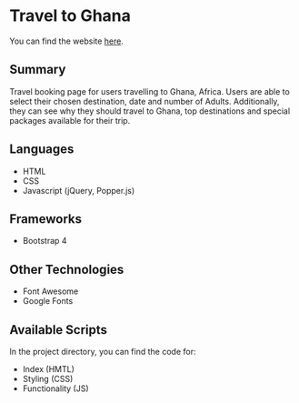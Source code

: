 # Travel to Ghana

You can find the website [here](https://noelledons.github.io/travel-to-ghana/).

## Summary
Travel booking page for users travelling to Ghana, Africa. Users are able to select their chosen destination, date and number of Adults. Additionally, they can see why they should travel to Ghana, top destinations and special packages available for their trip.

## Languages
- HTML
- CSS
- Javascript (jQuery, Popper.js)

## Frameworks
- Bootstrap 4

## Other Technologies
- Font Awesome
- Google Fonts

## Available Scripts
In the project directory, you can find the code for:
 - Index (HMTL)
 - Styling (CSS)
 - Functionality (JS)
